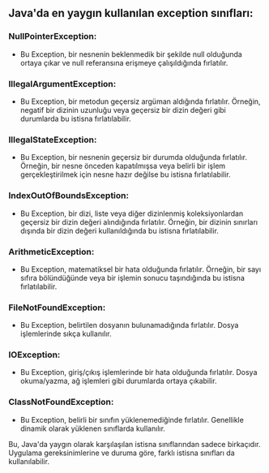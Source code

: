 ## Java'da en yaygın kullanılan exception sınıfları:

### NullPointerException: 
- Bu Exception, bir nesnenin beklenmedik bir şekilde null olduğunda ortaya çıkar ve null referansına erişmeye çalışıldığında fırlatılır.

### IllegalArgumentException: 
- Bu Exception, bir metodun geçersiz argüman aldığında fırlatılır. Örneğin, negatif bir dizinin uzunluğu veya geçersiz bir dizin değeri gibi durumlarda bu istisna fırlatılabilir.

### IllegalStateException: 
- Bu Exception, bir nesnenin geçersiz bir durumda olduğunda fırlatılır. Örneğin, bir nesne önceden kapatılmışsa veya belirli bir işlem gerçekleştirilmek için nesne hazır değilse bu istisna fırlatılabilir.

### IndexOutOfBoundsException: 
- Bu Exception, bir dizi, liste veya diğer dizinlenmiş koleksiyonlardan geçersiz bir dizin değeri alındığında fırlatılır. Örneğin, bir dizinin sınırları dışında bir dizin değeri kullanıldığında bu istisna fırlatılabilir.

### ArithmeticException: 
- Bu Exception, matematiksel bir hata olduğunda fırlatılır. Örneğin, bir sayı sıfıra bölündüğünde veya bir işlemin sonucu taşındığında bu istisna fırlatılabilir.

### FileNotFoundException: 
- Bu Exception, belirtilen dosyanın bulunamadığında fırlatılır. Dosya işlemlerinde sıkça kullanılır.

### IOException: 
- Bu Exception, giriş/çıkış işlemlerinde bir hata olduğunda fırlatılır. Dosya okuma/yazma, ağ işlemleri gibi durumlarda ortaya çıkabilir.

### ClassNotFoundException: 
- Bu Exception, belirli bir sınıfın yüklenemediğinde fırlatılır. Genellikle dinamik olarak yüklenen sınıflarda kullanılır.

Bu, Java'da yaygın olarak karşılaşılan istisna sınıflarından sadece birkaçıdır. Uygulama gereksinimlerine ve duruma göre, farklı istisna sınıfları da kullanılabilir.